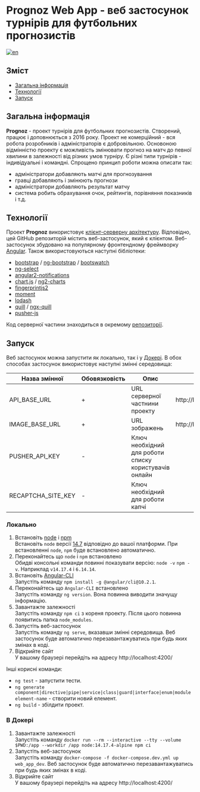 # Prognoz Web App - веб застосунок турнірів для футбольних прогнозистів

[![en](https://img.shields.io/badge/lang-en-red.svg)](https://github.com/andrewshostak/prognoz_web_app/blob/master/README.md)

## Зміст

-  [Загальна інформація](#загальна-інформація)
-  [Технології](#технології)
-  [Запуск](#запуск)

## Загальна інформація

**Prognoz** - проект турнірів для футбольних прогнозистів. Створений, працює і доповнюється з 2016 року.
Проект не комерційний - вся робота розробників і адміністраторів є добровільною.
Основоною відмінністю проекту є можливість змінювати прогноз на матч до певної хвилини в залежності від різних умов турніру.
Є різні типи турнірів - індивідуальні і командні.
Спрощено принцип роботи можна описати так:

-  адміністратори добавляють матчі для прогнозування
-  гравці добавляють і змінюють прогнози
-  адміністратори добавляють результат матчу
-  система робить обрахування очок, рейтингів, порівняння показників і т.д.

## Технології

Проект **Prognoz** використовує [клієнт-серверну архітектуру](https://uk.wikipedia.org/wiki/%D0%9A%D0%BB%D1%96%D1%94%D0%BD%D1%82-%D1%81%D0%B5%D1%80%D0%B2%D0%B5%D1%80%D0%BD%D0%B0_%D0%B0%D1%80%D1%85%D1%96%D1%82%D0%B5%D0%BA%D1%82%D1%83%D1%80%D0%B0).
Відповідно, цей GitHub репозиторій містить веб-застосунок, який є клієнтом.
Веб-застосунок збудовано на популярному фронтендному фреймворку [Angular](https://github.com/angular/angular).
Також використовуються наступні бібліотеки:

-  [bootstrap](https://github.com/twbs/bootstrap) / [ng-bootstrap](https://github.com/ng-bootstrap/ng-bootstrap) / [bootswatch](https://github.com/thomaspark/bootswatch/)
-  [ng-select](https://github.com/ng-select/ng-select)
-  [angular2-notifications](https://github.com/flauc/angular2-notifications)
-  [chart.js](https://github.com/chartjs/Chart.js) / [ng2-charts](https://github.com/valor-software/ng2-charts#readme)
-  [fingerprintjs2](https://github.com/fingerprintjs/fingerprintjs)
-  [moment](https://github.com/moment/moment/)
-  [lodash](https://github.com/lodash/lodash)
-  [quill](https://github.com/quilljs/quill) / [ngx-quill](https://github.com/KillerCodeMonkey/ngx-quill)
-  [pusher-js](https://github.com/pusher/pusher-js)

Код серверної частини знаходиться в окремому [репозиторії](https://github.com/andrewshostak/prognoz_v2_rest).

## Запуск

Веб застосунок можна запустити як локально, так і у [Докері](https://docs.docker.com/).
В обох способах застосунок використовує наступні змінні середовища:

| Назва змінної      | Обовязковість | Опис                                                  | Приклад                   |
| ------------------ | ------------- | ----------------------------------------------------- | ------------------------- |
| API_BASE_URL       | +             | URL серверної частнини проекту                        | http://localhost:8000/api |
| IMAGE_BASE_URL     | +             | URL зображень                                         | http://localhost:8000/img |
| PUSHER_API_KEY     | -             | Ключ необхідний для роботи списку користувачів онлайн |                           |
| RECAPTCHA_SITE_KEY | -             | Ключ необхідний для роботи капчі                      |                           |

### Локально

1. Встановіть [node](https://nodejs.org/uk/about) і [npm](https://docs.npmjs.com/about-npm)  
   Встановіть `node` версії [14.7](https://nodejs.org/dist/v14.7.0/) відповідно до вашої платформи.
   При встановленні `node`, `npm` буде встановлено автоматично.
1. Переконайтесь що `node` і `npm` встановлено  
   Обидві консольні команди повинні показувати версію: `node -v` `npm -v`. Наприклад `v14.17.4` і `6.14.14`.
1. Встановіть [Angular-CLI](https://angular.io/cli)  
   Запустіть команду `npm install -g @angular/cli@10.2.1`.
1. Переконайтесь що `Angular-CLI` встановлено  
   Запустіть команду `ng version`. Вона повинна виводити значущу інформацію.
1. Завантажте залежності  
   Запустіть команду `npm ci` з кореня проекту. Після цього повинна появитись папка `node_modules`.
1. Запустіть веб-застосунок  
   Запустіть команду `ng serve`, вказавши змінні середовища. Веб застосунок буде автоматично перезавантажуватись при будь яких змінах в коді.
1. Відкрийте сайт  
   У вашому браузері перейдіть на адресу http://localhost:4200/

Інші корисні команди:

-  `ng test` - запустити тести.
-  `ng generate component|directive|pipe|service|class|guard|interface|enum|module element-name` - створити новий елемент.
-  `ng build` - збілдити проект.

### В Докері

1. Завантажте залежності  
   Запустіть команду `docker run --rm --interactive --tty --volume $PWD:/app --workdir /app node:14.17.4-alpine npm ci`
1. Запустіть веб-застосунок  
   Запустіть команду `docker-compose -f docker-compose.dev.yml up web_app_dev`.
   Веб застосунок буде автоматично перезавантажуватись при будь яких змінах в коді.
1. Відкрийте сайт  
   У вашому браузері перейдіть на адресу http://localhost:4200/
